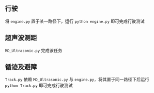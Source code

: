 ## 行驶
将 `engine.py` 置于某一路径下，运行 `python engine.py` 即可完成行驶测试

## 超声波测距
`MD_Ultrasonic.py` 完成该任务

## 循迹及避障
`Track.py` 依赖 `MD_Ultrasonic.py` 与 `engine.py`，将其置于同一路径下后运行 `python Track.py` 即可完成行驶测试
